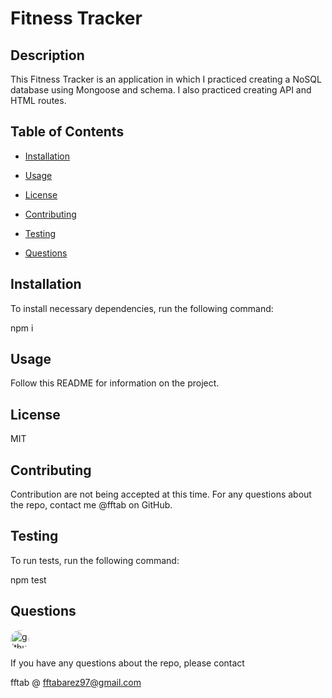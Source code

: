 # Fitness Tracker

## Description

This Fitness Tracker is an application in which I practiced creating a NoSQL database using Mongoose and schema. I also practiced creating API and HTML routes.

## Table of Contents

* [Installation](#installation)

* [Usage](#usage)

* [License](#license)

* [Contributing](#contributing)

* [Testing](#testing)

* [Questions](#questions)

## Installation

To install necessary dependencies, run the following command:

npm i

## Usage

Follow this README for information on the project.

## License

MIT

## Contributing

Contribution are not being accepted at this time. For any questions about the repo, contact me @fftab on GitHub.

## Testing

To run tests, run the following command:

npm test

## Questions

<img src="https://avatars2.githubusercontent.com/u/59068267?v=4" alt="github avatar" style="border-radius: 16px" width="30"/>

If you have any questions about the repo, please contact

fftab @ fftabarez97@gmail.com
